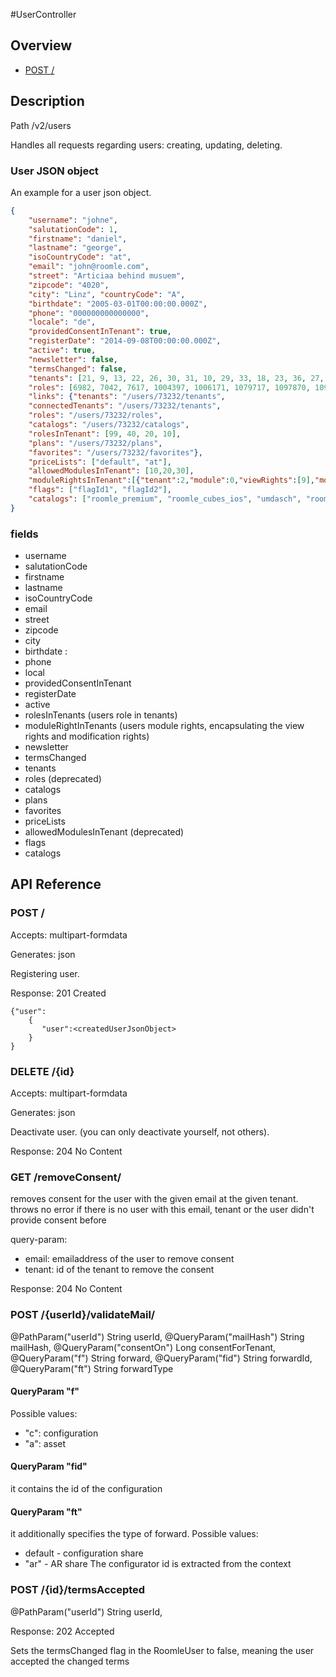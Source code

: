#UserController

## Overview

- [POST /](#post-)

## Description

Path /v2/users

Handles all requests regarding users: creating, updating, deleting.

### User JSON object

An example for a user json object.

```json
{ 
    "username": "johne", 
    "salutationCode": 1, 
    "firstname": "daniel", 
    "lastname": "george", 
    "isoCountryCode": "at", 
    "email": "john@roomle.com", 
    "street": "Articiaa behind musuem", 
    "zipcode": "4020", 
    "city": "Linz", "countryCode": "A", 
    "birthdate": "2005-03-01T00:00:00.000Z", 
    "phone": "000000000000000",
    "locale": "de", 
    "providedConsentInTenant": true, 
    "registerDate": "2014-09-08T00:00:00.000Z", 
    "active": true, 
    "newsletter": false, 
    "termsChanged": false, 
    "tenants": [21, 9, 13, 22, 26, 30, 31, 10, 29, 33, 18, 23, 36, 27, 35, 37, 38 ],
    "roles": [6982, 7042, 7617, 1004397, 1006171, 1079717, 1097870, 1097893, 1112033, 1119418, 1143931, 1179123, 1182812, 1184163, 1191952, 1217437, 1223139 ], 
    "links": {"tenants": "/users/73232/tenants",
    "connectedTenants": "/users/73232/tenants", 
    "roles": "/users/73232/roles", 
    "catalogs": "/users/73232/catalogs", 
    "rolesInTenant": [99, 40, 20, 10],
    "plans": "/users/73232/plans", 
    "favorites": "/users/73232/favorites"}, 
    "priceLists": ["default", "at"], 
    "allowedModulesInTenant": [10,20,30], 
    "moduleRightsInTenant":[{"tenant":2,"module":0,"viewRights":[9],"modificationRights":[9, 0]}],
    "flags": ["flagId1", "flagId2"], 
    "catalogs": ["roomle_premium", "roomle_cubes_ios", "umdasch", "roomle_cubes_fb"] 
}
```

### fields

- username
- salutationCode
- firstname
- lastname
- isoCountryCode
- email
- street
- zipcode
- city
- birthdate :
- phone
- local
- providedConsentInTenant
- registerDate
- active
- rolesInTenants (users role in tenants)
- moduleRightInTenants (users module rights, encapsulating the view rights and modification rights)
- newsletter
- termsChanged
- tenants
- roles (deprecated)
- catalogs
- plans
- favorites
- priceLists
- allowedModulesInTenant (deprecated)
- flags
- catalogs

## API Reference

### POST /

Accepts: multipart-formdata

Generates: json

Registering user.

Response: 201 Created

```
{"user":
    {
       "user":<createdUserJsonObject>
    }
}
```

### DELETE /{id}

Accepts: multipart-formdata

Generates: json

Deactivate user. (you can only deactivate yourself, not others).

Response: 204 No Content

### GET /removeConsent/

removes consent for the user with the given email at the given tenant. throws no error if there is no user with this
email, tenant or the user didn't provide consent before

query-param:

- email: emailaddress of the user to remove consent
- tenant: id of the tenant to remove the consent

Response: 204 No Content

### POST /{userId}/validateMail/

@PathParam("userId") String userId,
@QueryParam("mailHash") String mailHash,
@QueryParam("consentOn") Long consentForTenant,
@QueryParam("f") String forward,
@QueryParam("fid") String forwardId,
@QueryParam("ft") String forwardType

#### QueryParam "f"

Possible values:
- "c": configuration
- "a": asset

#### QueryParam "fid"

it contains the id of the configuration

#### QueryParam "ft"

it additionally specifies the type of forward.
Possible values:
- default - configuration share
- "ar" - AR share
The configurator id is extracted from the context

### POST /{id}/termsAccepted

@PathParam("userId") String userId,

Response: 202 Accepted

Sets the termsChanged flag in the RoomleUser to false, meaning the user accepted the changed terms